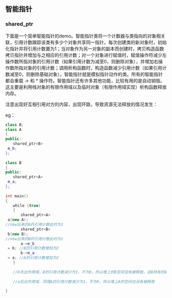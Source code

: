 ## 智能指针

### shared_ptr

下面是一个简单智能指针的demo。智能指针类将一个计数器与类指向的对象相关联，引用计数跟踪该类有多少个对象共享同一指针。每次创建类的新对象时，初始化指针并将引用计数置为1；当对象作为另一对象的副本而创建时，拷贝构造函数拷贝指针并增加与之相应的引用计数；对一个对象进行赋值时，赋值操作符减少左操作数所指对象的引用计数（如果引用计数为减至0，则删除对象），并增加右操作数所指对象的引用计数；调用析构函数时，构造函数减少引用计数（如果引用计数减至0，则删除基础对象）。智能指针就是模拟指针动作的类。所有的智能指针都会重载 -> 和 * 操作符。智能指针还有许多其他功能，比较有用的是自动销毁。这主要是利用栈对象的有限作用域以及临时对象（有限作用域实现）析构函数释放内存。

注意出现好互相引用对方的内容，出现环路，导致资源无法释放的情况发生：

eg：

```c++
class B;
class A
{
public:
　　shared_ptr<B>
 m_b;
};
 
class B
{
public:
　　shared_ptr<A>
 m_a;
};
 
int main()
{
　　while (true)
　　{
　　　　shared_ptr<A>
 a(new A);
//new出来的A的引用计数此时为1
　　　　shared_ptr<B>
 b(new B);
//new出来的B的引用计数此时为1
　　　　a->m_b
 = b; //B的引用计数增加为2
　　　　b->m_a
 = a; //A的引用计数增加为2
　　}
 
　　//b先出作用域，B的引用计数减少为1，不为0，所以堆上的B空间没有被释放，且B持有的A也没有机会被析构，A的引用计数也完全没减少
 
　　//a后出作用域，同理A的引用计数减少为1，不为0，所以堆上A的空间也没有被释放
 
}
```

